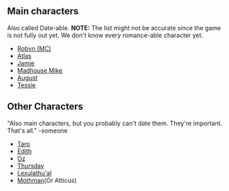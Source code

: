 ## Main characters
Also called Date-able. 
**NOTE:** The list might not be accurate since the game is not fully out yet. We don't know every romance-able character yet. 
- [Robyn (MC)](../Characters/Robyn.md#)
- [Atlas](../Characters/Atlas.md#)
- [Jamie](../Characters/Jamie.md#)
- [Madhouse Mike](../Characters/Madhouse.md#)
- [August](../Characters/August.md#)
- [Tessie](Characters/Tessie.md)
## Other Characters
"Also main characters, but you probably can't date them. They're important. That's all." -someone
- [Taro](../Characters/Taro.md#)
- [Edith](Characters/edith)
-  [Oz](../Characters/Oz.md#)
- [Thursday](Characters/thursday-birb)
- [Lexulathu'al](Characters/lex)
- [Mothman](../Characters/Atticus.md#)(Or Atticus)